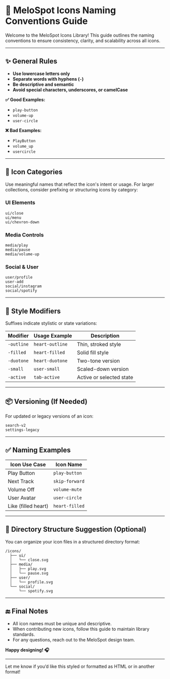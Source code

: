 # 🎵 MeloSpot Icons Naming Conventions Guide

Welcome to the MeloSpot Icons Library! This guide outlines the naming conventions to ensure consistency, clarity, and scalability across all icons.

---

## ✨ General Rules

- **Use lowercase letters only**
- **Separate words with hyphens (`-`)**
- **Be descriptive and semantic**
- **Avoid special characters, underscores, or camelCase**

**✅ Good Examples:**
- `play-button`
- `volume-up`
- `user-circle`

**❌ Bad Examples:**
- `PlayButton`
- `volume_up`
- `usercircle`

---

## 🧭 Icon Categories

Use meaningful names that reflect the icon's intent or usage. For larger collections, consider prefixing or structuring icons by category:

### UI Elements
```
ui/close  
ui/menu  
ui/chevron-down
```

### Media Controls
```
media/play  
media/pause  
media/volume-up
```

### Social & User
```
user/profile  
user-add  
social/instagram  
social/spotify
```

---

## 🎨 Style Modifiers

Suffixes indicate stylistic or state variations:

| Modifier       | Usage Example          | Description                    |
|----------------|------------------------|--------------------------------|
| `-outline`     | `heart-outline`        | Thin, stroked style            |
| `-filled`      | `heart-filled`         | Solid fill style               |
| `-duotone`     | `heart-duotone`        | Two-tone version               |
| `-small`       | `user-small`           | Scaled-down version            |
| `-active`      | `tab-active`           | Active or selected state       |

---

## 📦 Versioning (If Needed)

For updated or legacy versions of an icon:

```
search-v2  
settings-legacy
```

---

## ✅ Naming Examples

| Icon Use Case        | Icon Name             |
|----------------------|------------------------|
| Play Button          | `play-button`          |
| Next Track           | `skip-forward`         |
| Volume Off           | `volume-mute`          |
| User Avatar          | `user-circle`          |
| Like (filled heart)  | `heart-filled`         |

---

## 📁 Directory Structure Suggestion (Optional)

You can organize your icon files in a structured directory format:

```
/icons/  
  ├── ui/  
  │   └── close.svg  
  ├── media/  
  │   ├── play.svg  
  │   └── pause.svg  
  ├── user/  
  │   └── profile.svg  
  └── social/  
      └── spotify.svg
```

---

## 🔚 Final Notes

- All icon names must be unique and descriptive.  
- When contributing new icons, follow this guide to maintain library standards.  
- For any questions, reach out to the MeloSpot design team.

**Happy designing! 🎧**

---

Let me know if you’d like this styled or formatted as HTML or in another format!